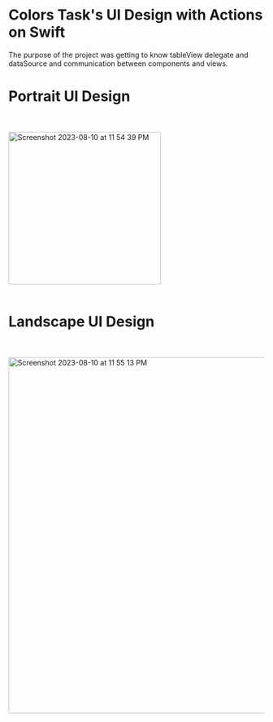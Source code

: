 # Colors Task's UI Design with Actions on Swift 
The purpose of the project was getting to know tableView delegate and dataSource and communication between components and views.

# Portrait UI Design
<br><br>
<img width="300" alt="Screenshot 2023-08-10 at 11 54 39 PM" src="https://github.com/HindSuleimanHussein/ColorsTask/assets/118082388/5e3cd9e1-a0f3-4935-b59c-46fad902c7a2">
<br><br>

# Landscape UI Design
<br><br>
<img width="700" alt="Screenshot 2023-08-10 at 11 55 13 PM" src="https://github.com/HindSuleimanHussein/ColorsTask/assets/118082388/ede90472-2965-4573-8ebb-5bfa9b7dd871">
<br><br>
